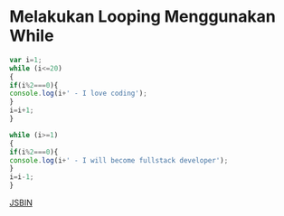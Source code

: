 # Melakukan Looping Menggunakan While
```javascript
var i=1;
while (i<=20)
{
if(i%2===0){
console.log(i+' - I love coding');
}
i=i+1;
}

while (i>=1)
{
if(i%2===0){
console.log(i+' - I will become fullstack developer');
}
i=i-1;
}
```
[JSBIN](http://jsbin.com/hinaxam/1/edit?js,console)
